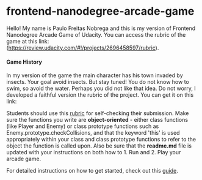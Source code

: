 # frontend-nanodegree-arcade-game

Hello! My name is Paulo Freitas Nobrega and this is my version of Frontend Nanodegree Arcade Game of Udacity. You can access the rubric of the game at this link: (https://review.udacity.com/#!/projects/2696458597/rubric).

#### Game History

In my version of the game the main character has his town invaded by insects. Your goal avoid insects. But stay tuned! You do not know how to swim, so avoid the water.
Perhaps you did not like that idea. Do not worry, I developed a faithful version the rubric of the project. You can get it on this link:



Students should use this [rubric](https://review.udacity.com/#!/projects/2696458597/rubric) for self-checking their submission. Make sure the functions you write are **object-oriented** - either class functions (like Player and Enemy) or class prototype functions such as Enemy.prototype.checkCollisions, and that the keyword 'this' is used appropriately within your class and class prototype functions to refer to the object the function is called upon. Also be sure that the **readme.md** file is updated with your instructions on both how to 1. Run and 2. Play your arcade game.

For detailed instructions on how to get started, check out this [guide](https://docs.google.com/document/d/1v01aScPjSWCCWQLIpFqvg3-vXLH2e8_SZQKC8jNO0Dc/pub?embedded=true).
